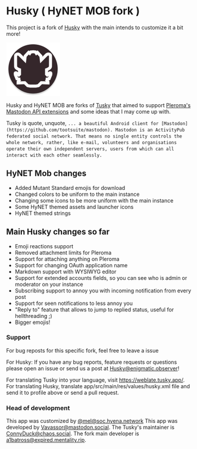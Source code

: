 # Husky ( HyNET MOB fork )

This project is a fork of [Husky](https://git.mentality.rip/FWGS/Husky) with the main intends to customize it a bit more!

![icon](https://raw.githubusercontent.com/hynet-mel/HyNET-MOB/develop/assets/hynet_mob_launcher.png)

Husky and HyNET MOB are forks of [Tusky](https://github.com/tuskyapp/Tusky) that aimed to support [Pleroma's Mastodon API extensions](https://git.pleroma.social/pleroma/pleroma/blob/develop/docs/API/differences_in_mastoapi_responses.md) and some ideas that I may come up with.

Tusky is quote, unquote, `... a beautiful Android client for [Mastodon](https://github.com/tootsuite/mastodon). Mastodon is an ActivityPub federated social network. That means no single entity controls the whole network, rather, like e-mail, volunteers and organisations operate their own independent servers, users from which can all interact with each other seamlessly.`

## HyNET Mob changes
 - Added Mutant Standard emojis for download
 - Changed colors to be uniform to the main instance
 - Changing some icons to be more uniform with the main instance
 - Some HyNET themed assets and launcher icons
 - HyNET themed strings


## Main Husky changes so far
- Emoji reactions support
- Removed attachment limits for Pleroma
- Support for attaching anything on Pleroma
- Support for changing OAuth application name
- Markdown support with WYSIWYG editor
- Support for extended accounts fields, so you can see who is admin or moderator on your instance
- Subscribing support to annoy you with incoming notification from every post
- Support for seen notifications to less annoy you
- "Reply to" feature that allows to jump to replied status, useful for hellthreading ;)
- Bigger emojis!

### Support

For bug reposts for this specific fork, feel free to leave a issue

For Husky: If you have any bug reports, feature requests or questions please open an issue or send us a post at [Husky@enigmatic.observer](https://enigmatic.observer/users/Husky)!

For translating Tusky into your language, visit https://weblate.tusky.app/. For translating Husky, translate app/src/main/res/values/husky.xml file and send it to profile above or send a pull request.

### Head of development

This app was customized by [@mel@soc.hyena.network](soc.hyena.network/mel)
This app was developed by [Vavassor@mastodon.social](https://mastodon.social/@Vavassor).
The Tusky's maintainer is [ConnyDuck@chaos.social](https://chaos.social/@ConnyDuck).
The fork main developer is [a1batross@expired.mentality.rip](https://expired.mentality.rip/users/a1batross).
